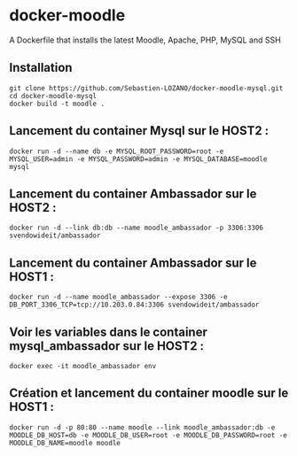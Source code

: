 docker-moodle
=============

A Dockerfile that installs the latest Moodle, Apache, PHP, MySQL and SSH

## Installation

```
git clone https://github.com/Sebastien-LOZANO/docker-moodle-mysql.git
cd docker-moodle-mysql
docker build -t moodle .
```

## Lancement du container Mysql sur le HOST2 :
```
docker run -d --name db -e MYSQL_ROOT_PASSWORD=root -e MYSQL_USER=admin -e MYSQL_PASSWORD=admin -e MYSQL_DATABASE=moodle mysql
```
## Lancement du container Ambassador sur le HOST2 :
```
docker run -d --link db:db --name moodle_ambassador -p 3306:3306 svendowideit/ambassador
```
## Lancement du container Ambassador sur le HOST1 :
```
docker run -d --name moodle_ambassador --expose 3306 -e DB_PORT_3306_TCP=tcp://10.203.0.84:3306 svendowideit/ambassador
```
## Voir les variables dans le container mysql_ambassador sur le HOST2 :
```
docker exec -it moodle_ambassador env
```
## Création et lancement du container moodle sur le HOST1 :
```
docker run -d -p 80:80 --name moodle --link moodle_ambassador:db -e MOODLE_DB_HOST=db -e MOODLE_DB_USER=root -e MOODLE_DB_PASSWORD=root -e MOODLE_DB_NAME=moodle moodle
```
